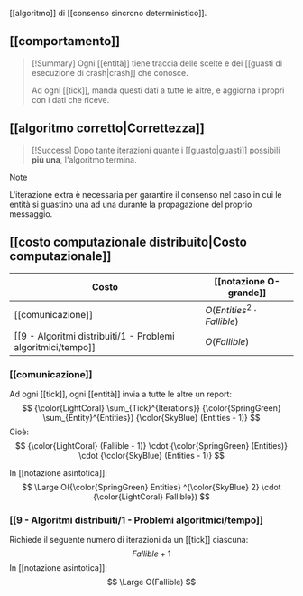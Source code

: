 [[algoritmo]] di [[consenso sincrono deterministico]].

## [[comportamento]]

> [!Summary]
> Ogni [[entità]] tiene traccia delle scelte e dei [[guasti di esecuzione di crash|crash]] che conosce.
>
> Ad ogni [[tick]], manda questi dati a tutte le altre, e aggiorna i propri con i dati che riceve.

## [[algoritmo corretto|Correttezza]]

> [!Success]
> Dopo tante iterazioni quante i [[guasto|guasti]] possibili **più una**, l'algoritmo termina.

> [!Note]
> L'iterazione extra è necessaria per garantire il consenso nel caso in cui le entità si guastino una ad una durante la propagazione del proprio messaggio.

## [[costo computazionale distribuito|Costo computazionale]]

| Costo | [[notazione O-grande]] | 
|-|-|
| [[comunicazione]] | $O(Entities^2 \cdot Fallible)$ |
| [[9 - Algoritmi distribuiti/1 - Problemi algoritmici/tempo]] | $O(Fallible)$ |

### [[comunicazione]]

Ad ogni [[tick]], ogni [[entità]] invia a tutte le altre un report:
$$
{\color{LightCoral} \sum_{Tick}^{Iterations}} 
{\color{SpringGreen} \sum_{Entity}^{Entities}} 
{\color{SkyBlue} (Entities - 1)}
$$
Cioè:
$$
{\color{LightCoral} (Fallible - 1)}
\cdot
{\color{SpringGreen} (Entities)}
\cdot
{\color{SkyBlue} (Entities - 1)}
$$

In [[notazione asintotica]]:
$$
\Large O({\color{SpringGreen} Entities} ^{\color{SkyBlue} 2} \cdot {\color{LightCoral} Fallible})
$$

### [[9 - Algoritmi distribuiti/1 - Problemi algoritmici/tempo]]

Richiede il seguente numero di iterazioni da un [[tick]] ciascuna:
$$
Fallible + 1
$$
In [[notazione asintotica]]:
$$
\Large O(Fallible)
$$
